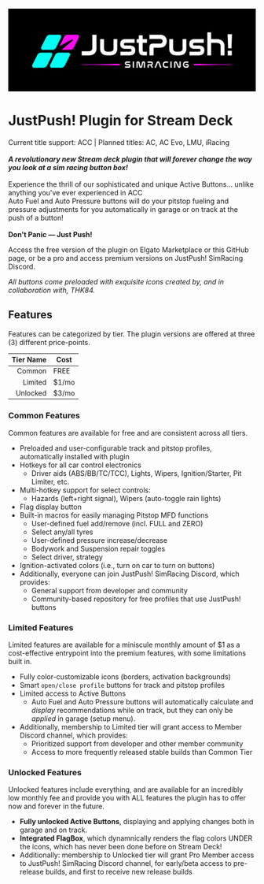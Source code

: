 

![Logo](docs/justpush_logo.jpg)

# JustPush! Plugin for Stream Deck
Current title support: ACC | Planned titles: AC, AC Evo, LMU, iRacing<br>
<br>
**_A revolutionary new Stream deck plugin that will forever change the way you look at a sim racing button box!_**
<br><br>
Experience the thrill of our sophisticated and unique Active Buttons... unlike anything you've ever experienced in ACC<br>
Auto Fuel and Auto Pressure buttons will do your pitstop fueling and pressure adjustments for you automatically in garage or on track at the push of a button! 
<br><br>
**Don't Panic — Just Push!**

Access the free version of the plugin on Elgato Marketplace or this GitHub page, or be a pro and access premium versions on JustPush! SimRacing Discord.

_All buttons come preloaded with exquisite icons created by, and in collaboration with, THK84._

## Features

Features can be categorized by tier. The plugin versions are offered at three (3) different price-points.  

|Tier Name | Cost |
|-----:|-----------|
|Common| FREE |
|Limited| $1/mo    |
|Unlocked| $3/mo       |

### Common Features
Common features are available for free and are consistent across all tiers. 

- Preloaded and user-configurable track and pitstop profiles, automatically installed with plugin
- Hotkeys for all car control electronics
  - Driver aids (ABS/BB/TC/TCC), Lights, Wipers, Ignition/Starter, Pit Limiter, etc.
- Multi-hotkey support for select controls:
  - Hazards (left+right signal), Wipers (auto-toggle rain lights)
- Flag display button
- Built-in macros for easily managing Pitstop MFD functions
  - User-defined fuel add/remove (incl. FULL and ZERO)
  - Select any/all tyres
  - User-defined pressure increase/decrease
  - Bodywork and Suspension repair toggles
  - Select driver, strategy
- Ignition-activated colors (i.e., turn on car to turn on buttons)
- Additionally, everyone can join JustPush! SimRacing Discord, which provides:
  - General support from developer and community
  - Community-based repository for free profiles that use JustPush! buttons 
  
### Limited Features
Limited features are available for a miniscule monthly amount of $1 as a cost-effective entrypoint into the premium features, with some limitations built in.

- Fully color-customizable icons (borders, activation backgrounds)
- Smart `open/close profile` buttons for track and pitstop profiles
- Limited access to Active Buttons
  - Auto Fuel and Auto Pressure buttons will automatically calculate and _display_ recommendations while on track, but they can only be _applied_ in garage (setup menu).
- Additionally, membership to Limited tier will grant access to Member Discord channel, which provides:
  - Prioritized support from developer and other member community
  - Access to more frequently released stable builds than Common Tier

### Unlocked Features
Unlocked features include everything, and are available for an incredibly low monthly fee and provide you with ALL features the plugin has to offer now and forever in the future. 

- **Fully unlocked Active Buttons**, displaying and applying changes both in garage and on track.
- **Integrated FlagBox**, which dynamnically renders the flag colors UNDER the icons, which has never been done before on Stream Deck!
- Additionally: membership to Unlocked tier will grant Pro Member access to JustPush! SimRacing Discord channel, for early/beta access to pre-release builds, and first to receive new release builds





